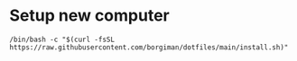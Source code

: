 # Setup new computer
`/bin/bash -c "$(curl -fsSL https://raw.githubusercontent.com/borgiman/dotfiles/main/install.sh)"`

